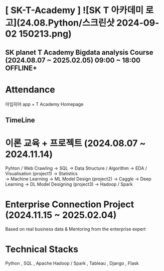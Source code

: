 # [ SK-T-Academy ] ![SK T 아카데미 로고](24.08.Python/스크린샷 2024-09-02 150213.png)
## SK planet T Academy Bigdata analysis Course (2024.08.07 ~ 2025.02.05)  09:00 ~ 18:00 OFFLINE+  



# Attendance  

아임히어 app + T Academy Homepage

## TimeLine  

# 이론 교육 + 프로젝트 (2024.08.07 ~ 2024.11.14)  
Pyhton / Web Crawling -> SQL -> Data Structure / Algorithm -> EDA / Visualisation (project1) -> Statistics  
-> Machine Learning -> ML Model Design (project2) -> Caggle -> Deep Learning -> DL Model Designing (project3) -> Hadoop / Spark  

# Enterprise Connection Project (2024.11.15 ~ 2025.02.04)  
Based on real business data & Mentoring from the enterprise expert  

# Technical Stacks  
Python , SQL , Apache Hadoop / Spark , Tableau , Django , Flask
